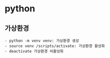 # python

## 가상환경

    - python -m venv venv: 가상환경 생성
    - source venv /scripts/activate: 가상환경 활성화
    - deactivate 가상환경 비활성화
